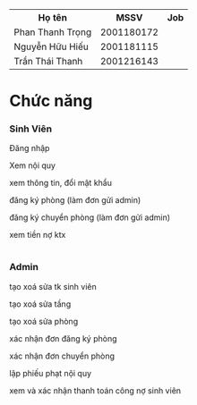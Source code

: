 <table>
  <tr>
    <th>Họ tên</th>
    <th>MSSV</th>
    <th>Job</th>
  </tr>
  <tr>
    <td>Phan Thanh Trọng</td>
    <td>2001180172</td>
    <td></td>
  </tr>
  <tr>
    <td>Nguyễn Hữu Hiếu</td>
    <td>2001181115</td>
    <td></td>
  </tr>
<tr>
    <td>Trần Thái Thanh</td>
    <td>2001216143</td>
    <td></td>
  </tr>
</table>
<h1>Chức năng</h1>
<h3>Sinh Viên</h3>
<table>
    <p>Đăng nhập</p>
  <p>Xem nội quy</p>
  <p>xem thông tin, đổi mật khẩu</p>
 <p> đăng ký phòng (làm đơn gửi admin)</p>
  <p>đăng ký chuyển phòng (làm đơn gửi admin)</p>
  <p>xem tiền nợ ktx</p>

</table>
<h3>Admin</h3>
<table>
    <p>tạo xoá sửa tk sinh viên</p>
<p>tạo xoá sửa tầng</p>
<p>tạo xoá sửa phòng</p>
<p>xác nhận đơn đăng ký phòng</p>
<p>xác nhận đơn chuyển phòng</p>
<p>lập phiếu phạt nội quy</p>
<p>xem và xác nhận  thanh toán công nợ sinh viên</p>


</table>